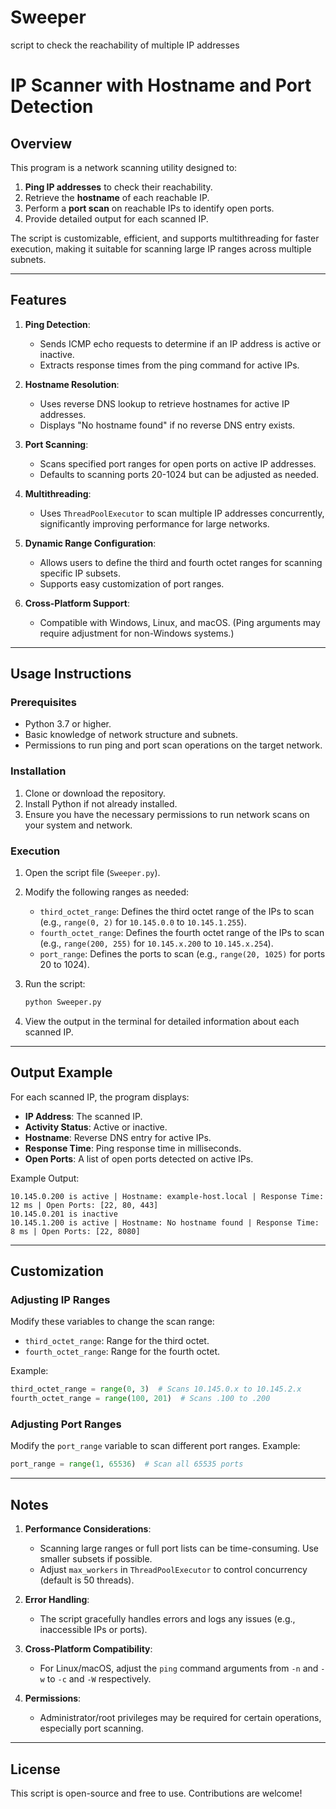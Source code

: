 # Sweeper
script to check the reachability of multiple IP addresses


# IP Scanner with Hostname and Port Detection

## Overview
This program is a network scanning utility designed to:
1. **Ping IP addresses** to check their reachability.
2. Retrieve the **hostname** of each reachable IP.
3. Perform a **port scan** on reachable IPs to identify open ports.
4. Provide detailed output for each scanned IP.

The script is customizable, efficient, and supports multithreading for faster execution, making it suitable for scanning large IP ranges across multiple subnets.

---

## Features

1. **Ping Detection**:
   - Sends ICMP echo requests to determine if an IP address is active or inactive.
   - Extracts response times from the ping command for active IPs.

2. **Hostname Resolution**:
   - Uses reverse DNS lookup to retrieve hostnames for active IP addresses.
   - Displays "No hostname found" if no reverse DNS entry exists.

3. **Port Scanning**:
   - Scans specified port ranges for open ports on active IP addresses.
   - Defaults to scanning ports 20-1024 but can be adjusted as needed.

4. **Multithreading**:
   - Uses `ThreadPoolExecutor` to scan multiple IP addresses concurrently, significantly improving performance for large networks.

5. **Dynamic Range Configuration**:
   - Allows users to define the third and fourth octet ranges for scanning specific IP subsets.
   - Supports easy customization of port ranges.

6. **Cross-Platform Support**:
   - Compatible with Windows, Linux, and macOS. (Ping arguments may require adjustment for non-Windows systems.)

---

## Usage Instructions

### Prerequisites
- Python 3.7 or higher.
- Basic knowledge of network structure and subnets.
- Permissions to run ping and port scan operations on the target network.

### Installation
1. Clone or download the repository.
2. Install Python if not already installed.
3. Ensure you have the necessary permissions to run network scans on your system and network.

### Execution
1. Open the script file (`Sweeper.py`).
2. Modify the following ranges as needed:
   - `third_octet_range`: Defines the third octet range of the IPs to scan (e.g., `range(0, 2)` for `10.145.0.0` to `10.145.1.255`).
   - `fourth_octet_range`: Defines the fourth octet range of the IPs to scan (e.g., `range(200, 255)` for `10.145.x.200` to `10.145.x.254`).
   - `port_range`: Defines the ports to scan (e.g., `range(20, 1025)` for ports 20 to 1024).

3. Run the script:
   ```bash
   python Sweeper.py
   ```
4. View the output in the terminal for detailed information about each scanned IP.

---

## Output Example
For each scanned IP, the program displays:
- **IP Address**: The scanned IP.
- **Activity Status**: Active or inactive.
- **Hostname**: Reverse DNS entry for active IPs.
- **Response Time**: Ping response time in milliseconds.
- **Open Ports**: A list of open ports detected on active IPs.

Example Output:
```
10.145.0.200 is active | Hostname: example-host.local | Response Time: 12 ms | Open Ports: [22, 80, 443]
10.145.0.201 is inactive
10.145.1.200 is active | Hostname: No hostname found | Response Time: 8 ms | Open Ports: [22, 8080]
```

---

## Customization

### Adjusting IP Ranges
Modify these variables to change the scan range:
- `third_octet_range`: Range for the third octet.
- `fourth_octet_range`: Range for the fourth octet.

Example:
```python
third_octet_range = range(0, 3)  # Scans 10.145.0.x to 10.145.2.x
fourth_octet_range = range(100, 201)  # Scans .100 to .200
```

### Adjusting Port Ranges
Modify the `port_range` variable to scan different port ranges.
Example:
```python
port_range = range(1, 65536)  # Scan all 65535 ports
```

---

## Notes

1. **Performance Considerations**:
   - Scanning large ranges or full port lists can be time-consuming. Use smaller subsets if possible.
   - Adjust `max_workers` in `ThreadPoolExecutor` to control concurrency (default is 50 threads).

2. **Error Handling**:
   - The script gracefully handles errors and logs any issues (e.g., inaccessible IPs or ports).

3. **Cross-Platform Compatibility**:
   - For Linux/macOS, adjust the `ping` command arguments from `-n` and `-w` to `-c` and `-W` respectively.

4. **Permissions**:
   - Administrator/root privileges may be required for certain operations, especially port scanning.

---

## License
This script is open-source and free to use. Contributions are welcome!

